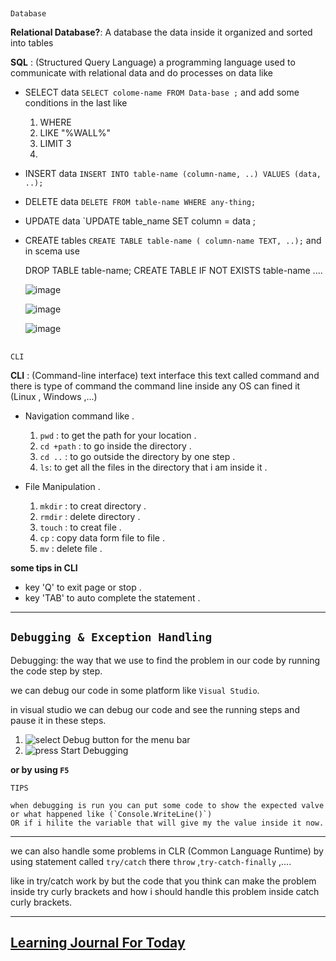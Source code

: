 

##
 ```
 Database
```

**Relational Database?**: A database the data inside it organized and sorted into tables 

**SQL** : (Structured Query Language) a programming language used to communicate with relational data and do  processes on data like

- SELECT data  `SELECT colome-name FROM Data-base ;` and add some conditions in the last like
    1. WHERE  
    2. LIKE "%WALL%"
    3. LIMIT 3
    4. 
- INSERT data `INSERT INTO table-name (column-name, ..) VALUES (data, ..);` 
- DELETE data `DELETE FROM table-name WHERE any-thing;`
- UPDATE data `UPDATE table_name SET column =  data ;
- CREATE tables `CREATE TABLE table-name ( column-name TEXT, ..);` and in scema use 
    
    DROP TABLE table-name;
    CREATE TABLE IF NOT EXISTS table-name ....

    ![image](https://firebasestorage.googleapis.com/v0/b/f22f-3c23f.appspot.com/o/DotNet%2Fre-sql.PNG?alt=media&token=6b663722-be06-4cb6-a293-7e3f79b76baa)

    ![image](https://firebasestorage.googleapis.com/v0/b/f22f-3c23f.appspot.com/o/DotNet%2Fre-sql-2.PNG?alt=media&token=6d5f88ae-a354-4f7c-9685-286a5f30de8b)

    ![image](https://firebasestorage.googleapis.com/v0/b/f22f-3c23f.appspot.com/o/DotNet%2Fre-sql-3.PNG?alt=media&token=d36d223c-03ba-497d-8d5f-4ac8d94063b0)


##
 ```
CLI
```
**CLI** : (Command-line interface) text interface this text called command and there is type of command
the command line inside any OS can fined it (Linux , Windows ,...)

- Navigation command like .
    1. `pwd` : to get the path for your location .
    2. `cd +path` : to go inside the directory .
    3. `cd ..` : to go outside the directory by one step .
    4. `ls`: to get all the files in the directory that i am inside it .

- File Manipulation .
   1. `mkdir` : to creat directory . 
   2. `rmdir` : delete directory .
   3. `touch` : to creat file .
   4. `cp` : copy data form file to file .
   5. `mv` : delete file .


**some tips in CLI**
 
 - key 'Q' to exit page or stop . 
- key 'TAB' to auto complete the statement .

-----


## ``` Debugging & Exception Handling ```

Debugging: the way that we use to find the problem in our code by running the code step by step.

we can debug our code in some platform like `Visual Studio`.

in visual studio we can debug our code and see the running steps and pause it in these steps.

 1. ![select Debug button for the menu bar](https://firebasestorage.googleapis.com/v0/b/f22f-3c23f.appspot.com/o/re-erorr1.PNG?alt=media&token=2c48de22-8e3a-4d26-8d4f-2a37c47dc539) 
 2. ![press Start Debugging](https://firebasestorage.googleapis.com/v0/b/f22f-3c23f.appspot.com/o/re-erorr2.PNG?alt=media&token=5f766765-e09e-479b-bff7-8b2758a1871f) 

 **or by using `F5`**

 ```
 TIPS

when debugging is run you can put some code to show the expected valve or what happened like (`Console.WriteLine()`)
OR if i hilite the variable that will give my the value inside it now.
```
---
we can also handle some problems in CLR (Common Language Runtime) by using statement called  `try/catch` there `throw` ,`try-catch-finally` ,....

like in try/catch work by but the code that you think can make the problem inside try curly brackets and how i should handle this problem inside catch curly brackets.

----------------------


## [Learning Journal For Today](./readin_journal)